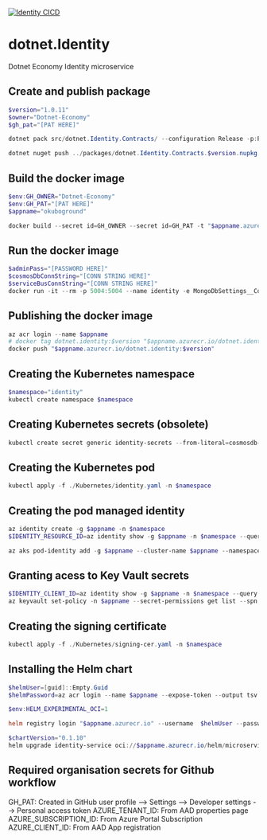 [![Identity CICD](https://github.com/Dotnet-Economy/dotnet.Identity/actions/workflows/cicd.yml/badge.svg)](https://github.com/Dotnet-Economy/dotnet.Identity/actions/workflows/cicd.yml)

# dotnet.Identity

Dotnet Economy Identity microservice

## Create and publish package

```powershell
$version="1.0.11"
$owner="Dotnet-Economy"
$gh_pat="[PAT HERE]"

dotnet pack src/dotnet.Identity.Contracts/ --configuration Release -p:PackageVersion=$version -p:RepositoryUrl=https://github.com/$owner/dotnet.Identity -o ../packages

dotnet nuget push ../packages/dotnet.Identity.Contracts.$version.nupkg --api-key $gh_pat --source "github"
```

## Build the docker image

```powershell
$env:GH_OWNER="Dotnet-Economy"
$env:GH_PAT="[PAT HERE]"
$appname="okuboground"

docker build --secret id=GH_OWNER --secret id=GH_PAT -t "$appname.azurecr.io/dotnet.identity:$version" .
```

## Run the docker image

```powershell
$adminPass="[PASSWORD HERE]"
$cosmosDbConnString="[CONN STRING HERE]"
$serviceBusConnString="[CONN STRING HERE]"
docker run -it --rm -p 5004:5004 --name identity -e MongoDbSettings__ConnectionString=$cosmosDbConnString -e ServiceBusSettings__ConnectionString=$serviceBusConnString -e ServiceSettings__MessageBroker="SERVICEBUS" -e IdentitySettings__AdminUserPassword=$adminPass dotnet.identity:$version
```

## Publishing the docker image

```powershell
az acr login --name $appname
# docker tag dotnet.identity:$version "$appname.azurecr.io/dotnet.identity:$version"
docker push "$appname.azurecr.io/dotnet.identity:$version"
```

## Creating the Kubernetes namespace

```powershell
$namespace="identity"
kubectl create namespace $namespace
```

## Creating Kubernetes secrets (obsolete)

```powershell
kubectl create secret generic identity-secrets --from-literal=cosmosdb-connectionstring=$cosmosDbConnString --from-literal=servicebus-connectionstring=$serviceBusConnString --from-literal=admin-password=$adminPass -n $namespace
```

## Creating the Kubernetes pod

```powershell
kubectl apply -f ./Kubernetes/identity.yaml -n $namespace
```

## Creating the pod managed identity

```powershell
az identity create -g $appname -n $namespace
$IDENTITY_RESOURCE_ID=az identity show -g $appname -n $namespace --query id -otsv

az aks pod-identity add -g $appname --cluster-name $appname --namespace $namespace -n $namespace --identity-resource-id $IDENTITY_RESOURCE_ID
```

## Granting acess to Key Vault secrets

```powershell
$IDENTITY_CLIENT_ID=az identity show -g $appname -n $namespace --query clientId -otsv
az keyvault set-policy -n $appname --secret-permissions get list --spn $IDENTITY_CLIENT_ID
```

## Creating the signing certificate

```powershell
kubectl apply -f ./Kubernetes/signing-cer.yaml -n $namespace
```

## Installing the Helm chart

```powershell
$helmUser=[guid]::Empty.Guid
$helmPassword=az acr login --name $appname --expose-token --output tsv --query accessToken

$env:HELM_EXPERIMENTAL_OCI=1

helm registry login "$appname.azurecr.io" --username  $helmUser --password $helmPassword

$chartVersion="0.1.10"
helm upgrade identity-service oci://$appname.azurecr.io/helm/microservice --version $chartVersion -f ./helm/values.yaml -n $namespace --install #--debug
```

## Required organisation secrets for Github workflow

GH_PAT: Created in GitHub user profile --> Settings --> Developer settings --> Personal access token
AZURE_TENANT_ID: From AAD properties page
AZURE_SUBSCRIPTION_ID: From Azure Portal Subscription
AZURE_CLIENT_ID: From AAD App registration
